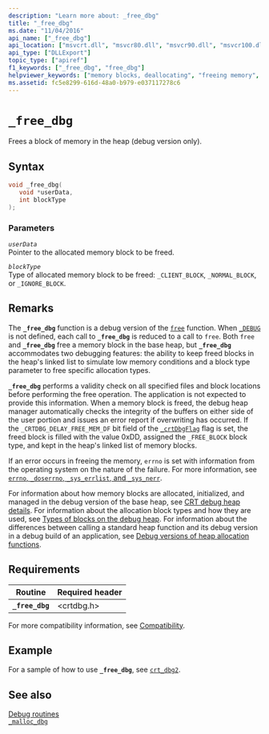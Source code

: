 ```yaml
---
description: "Learn more about: _free_dbg"
title: "_free_dbg"
ms.date: "11/04/2016"
api_name: ["_free_dbg"]
api_location: ["msvcrt.dll", "msvcr80.dll", "msvcr90.dll", "msvcr100.dll", "msvcr100_clr0400.dll", "msvcr110.dll", "msvcr110_clr0400.dll", "msvcr120.dll", "msvcr120_clr0400.dll", "ucrtbase.dll"]
api_type: ["DLLExport"]
topic_type: ["apiref"]
f1_keywords: ["_free_dbg", "free_dbg"]
helpviewer_keywords: ["memory blocks, deallocating", "freeing memory", "_free_dbg function", "free_dbg function"]
ms.assetid: fc5e8299-616d-48a0-b979-e037117278c6
---
```

# `_free_dbg`

Frees a block of memory in the heap (debug version only).

## Syntax

```C
void _free_dbg(
   void *userData,
   int blockType
);
```

### Parameters

*`userData`*\
Pointer to the allocated memory block to be freed.

*`blockType`*\
Type of allocated memory block to be freed: `_CLIENT_BLOCK`, `_NORMAL_BLOCK`, or `_IGNORE_BLOCK`.

## Remarks

The **`_free_dbg`** function is a debug version of the [`free`](free.md) function. When [`_DEBUG`](../debug.md) is not defined, each call to **`_free_dbg`** is reduced to a call to `free`. Both `free` and **`_free_dbg`** free a memory block in the base heap, but **`_free_dbg`** accommodates two debugging features: the ability to keep freed blocks in the heap's linked list to simulate low memory conditions and a block type parameter to free specific allocation types.

**`_free_dbg`** performs a validity check on all specified files and block locations before performing the free operation. The application is not expected to provide this information. When a memory block is freed, the debug heap manager automatically checks the integrity of the buffers on either side of the user portion and issues an error report if overwriting has occurred. If the `_CRTDBG_DELAY_FREE_MEM_DF` bit field of the [`_crtDbgFlag`](../crtdbgflag.md) flag is set, the freed block is filled with the value 0xDD, assigned the `_FREE_BLOCK` block type, and kept in the heap's linked list of memory blocks.

If an error occurs in freeing the memory, `errno` is set with information from the operating system on the nature of the failure. For more information, see [`errno`, `_doserrno`, `_sys_errlist`, and `_sys_nerr`](../errno-doserrno-sys-errlist-and-sys-nerr.md).

For information about how memory blocks are allocated, initialized, and managed in the debug version of the base heap, see [CRT debug heap details](/visualstudio/debugger/crt-debug-heap-details). For information about the allocation block types and how they are used, see [Types of blocks on the debug heap](/visualstudio/debugger/crt-debug-heap-details). For information about the differences between calling a standard heap function and its debug version in a debug build of an application, see [Debug versions of heap allocation functions](/visualstudio/debugger/debug-versions-of-heap-allocation-functions).

## Requirements

|Routine|Required header|
|-------------|---------------------|
|**`_free_dbg`**|\<crtdbg.h>|

For more compatibility information, see [Compatibility](../compatibility.md).

## Example

For a sample of how to use **`_free_dbg`**, see [`crt_dbg2`](https://github.com/Microsoft/VCSamples/tree/master/VC2010Samples/crt/crt_dbg2).

## See also

[Debug routines](../debug-routines.md)\
[`_malloc_dbg`](malloc-dbg.md)
